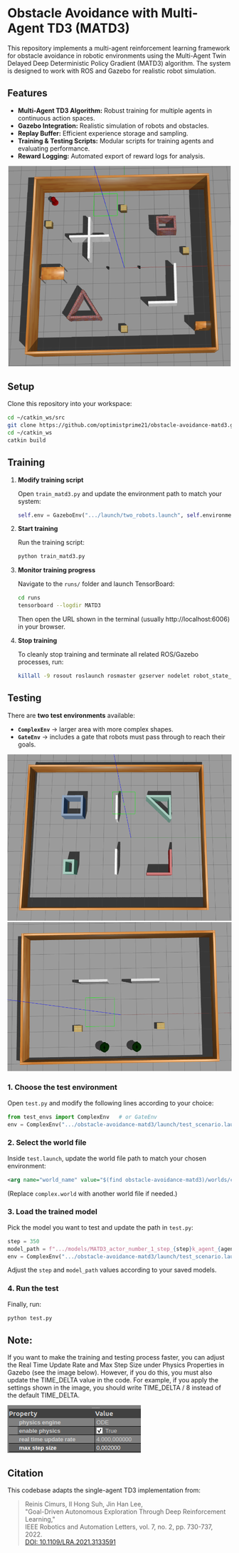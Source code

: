 # Obstacle Avoidance with Multi-Agent TD3 (MATD3)

This repository implements a multi-agent reinforcement learning framework for obstacle avoidance in robotic environments using the Multi-Agent Twin Delayed Deep Deterministic Policy Gradient (MATD3) algorithm. The system is designed to work with ROS and Gazebo for realistic robot simulation.

## Features

- **Multi-Agent TD3 Algorithm:** Robust training for multiple agents in continuous action spaces.
- **Gazebo Integration:** Realistic simulation of robots and obstacles.
- **Replay Buffer:** Efficient experience storage and sampling.
- **Training & Testing Scripts:** Modular scripts for training agents and evaluating performance.
- **Reward Logging:** Automated export of reward logs for analysis.

<p align="center">
  <img src="img/matd3_training.png" alt="Obstacle Avoidance with Multi-Agent TD3" width="500"/>
</p>



## Setup

Clone this repository into your workspace:
```bash
cd ~/catkin_ws/src
git clone https://github.com/optimistprime21/obstacle-avoidance-matd3.git
cd ~/catkin_ws
catkin build
```

## **Training**

1. **Modify training script**

   Open `train_matd3.py` and update the environment path to match your system:

   ```python
   self.env = GazeboEnv(".../launch/two_robots.launch", self.environment_dim)
   ```

2. **Start training**

   Run the training script:

   ```bash
   python train_matd3.py
   ```

3. **Monitor training progress**

   Navigate to the `runs/` folder and launch TensorBoard:

   ```bash
   cd runs
   tensorboard --logdir MATD3
   ```

   Then open the URL shown in the terminal (usually http://localhost:6006) in your browser.

4. **Stop training**

   To cleanly stop training and terminate all related ROS/Gazebo processes, run:

   ```bash
   killall -9 rosout roslaunch rosmaster gzserver nodelet robot_state_publisher gzclient python python3 .rviz
   ```


## Testing

There are **two test environments** available:

* **`ComplexEnv`** → larger area with more complex shapes.
* **`GateEnv`** → includes a gate that robots must pass through to reach their goals.

![Complex Environment](img/ComplexEnv.png) ![Gate Environment](img/GateEnv.png)

### 1. Choose the test environment

Open `test.py` and modify the following lines according to your choice:

```python
from test_envs import ComplexEnv   # or GateEnv
env = ComplexEnv(".../obstacle-avoidance-matd3/launch/test_scenario.launch", environment_dim)
```

### 2. Select the world file

Inside `test.launch`, update the world file path to match your chosen environment:

```xml
<arg name="world_name" value="$(find obstacle-avoidance-matd3)/worlds/complex.world"/>
```

(Replace `complex.world` with another world file if needed.)

### 3. Load the trained model

Pick the model you want to test and update the path in `test.py`:

```python
step = 350
model_path = f".../models/MATD3_actor_number_1_step_{step}k_agent_{agent_id}.pth"
env = ComplexEnv(".../obstacle-avoidance-matd3/launch/test_scenario.launch", environment_dim)
```

Adjust the `step` and `model_path` values according to your saved models.

### 4. Run the test

Finally, run:

```bash
python test.py
```

## Note:
If you want to make the training and testing process faster, you can adjust the Real Time Update Rate and Max Step Size under Physics Properties in Gazebo (see the image below).
However, if you do this, you must also update the TIME_DELTA value in the code.
For example, if you apply the settings shown in the image, you should write TIME_DELTA / 8 instead of the default TIME_DELTA.


![Gazebo Physics Properties](img/gazebo_properties.png)


## Citation

This codebase adapts the single-agent TD3 implementation from:

> Reinis Cimurs, Il Hong Suh, Jin Han Lee,  
> "Goal-Driven Autonomous Exploration Through Deep Reinforcement Learning,"  
> IEEE Robotics and Automation Letters, vol. 7, no. 2, pp. 730-737, 2022.  
> [DOI: 10.1109/LRA.2021.3133591](https://doi.org/10.1109/LRA.2021.3133591)




